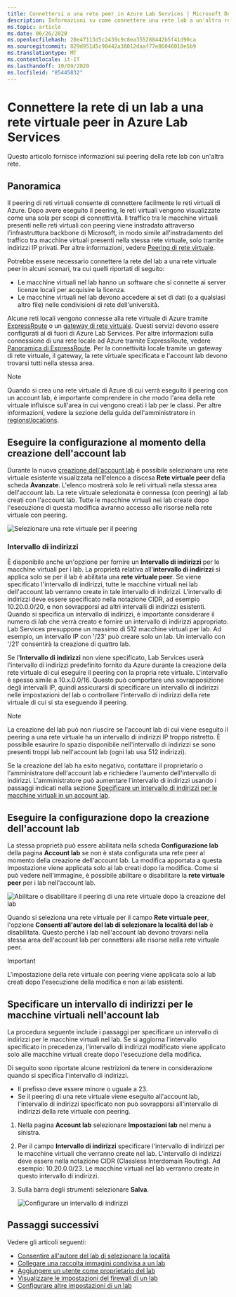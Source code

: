 ```yaml
---
title: Connettersi a una rete peer in Azure Lab Services | Microsoft Docs
description: Informazioni su come connettere una rete lab a un'altra rete come peer. Ad esempio, connettere la rete aziendale/universitaria locale alla rete virtuale del lab in Azure.
ms.topic: article
ms.date: 06/26/2020
ms.openlocfilehash: 20e47113d5c2439c9c8ea355288442b5f41d90ca
ms.sourcegitcommit: 829d951d5c90442a38012daaf77e86046018e5b9
ms.translationtype: MT
ms.contentlocale: it-IT
ms.lasthandoff: 10/09/2020
ms.locfileid: "85445832"
---
```

# <a name="connect-your-labs-network-with-a-peer-virtual-network-in-azure-lab-services"></a>Connettere la rete di un lab a una rete virtuale peer in Azure Lab Services

Questo articolo fornisce informazioni sul peering della rete lab con un'altra rete.

## <a name="overview"></a>Panoramica

Il peering di reti virtuali consente di connettere facilmente le reti virtuali di Azure. Dopo avere eseguito il peering, le reti virtuali vengono visualizzate come una sola per scopi di connettività. Il traffico tra le macchine virtuali presenti nelle reti virtuali con peering viene instradato attraverso l'infrastruttura backbone di Microsoft, in modo simile all'instradamento del traffico tra macchine virtuali presenti nella stessa rete virtuale, solo tramite indirizzi IP privati. Per altre informazioni, vedere [Peering di rete virtuale](../virtual-network/virtual-network-peering-overview.md).

Potrebbe essere necessario connettere la rete del lab a una rete virtuale peer in alcuni scenari, tra cui quelli riportati di seguito:

- Le macchine virtuali nel lab hanno un software che si connette ai server licenze locali per acquisire la licenza.
- Le macchine virtuali nel lab devono accedere ai set di dati (o a qualsiasi altro file) nelle condivisioni di rete dell'università.

Alcune reti locali vengono connesse alla rete virtuale di Azure tramite [ExpressRoute](../expressroute/expressroute-introduction.md) o un [gateway di rete virtuale](../vpn-gateway/vpn-gateway-about-vpngateways.md). Questi servizi devono essere configurati al di fuori di Azure Lab Services. Per altre informazioni sulla connessione di una rete locale ad Azure tramite ExpressRoute, vedere [Panoramica di ExpressRoute](../expressroute/expressroute-introduction.md). Per la connettività locale tramite un gateway di rete virtuale, il gateway, la rete virtuale specificata e l'account lab devono trovarsi tutti nella stessa area.

> [!NOTE]
> Quando si crea una rete virtuale di Azure di cui verrà eseguito il peering con un account lab, è importante comprendere in che modo l'area della rete virtuale influisce sull'area in cui vengono creati i lab per le classi.  Per altre informazioni, vedere la sezione della guida dell'amministratore in [regions\locations](https://docs.microsoft.com/azure/lab-services/classroom-labs/administrator-guide#regionslocations).

## <a name="configure-at-the-time-of-lab-account-creation"></a>Eseguire la configurazione al momento della creazione dell'account lab

Durante la nuova [creazione dell'account lab](tutorial-setup-lab-account.md) è possibile selezionare una rete virtuale esistente visualizzata nell'elenco a discesa **Rete virtuale peer** della scheda **Avanzate**.  L'elenco mostrerà solo le reti virtuali nella stessa area dell'account lab. La rete virtuale selezionata è connessa (con peering) ai lab creati con l'account lab.  Tutte le macchine virtuali nei lab create dopo l'esecuzione di questa modifica avranno accesso alle risorse nella rete virtuale con peering.

![Selezionare una rete virtuale per il peering](./media/how-to-connect-peer-virtual-network/select-vnet-to-peer.png)

### <a name="address-range"></a>Intervallo di indirizzi

È disponibile anche un'opzione per fornire un **Intervallo di indirizzi** per le macchine virtuali per i lab.  La proprietà relativa all'**intervallo di indirizzi** si applica solo se per il lab è abilitata una **rete virtuale peer**. Se viene specificato l'intervallo di indirizzi, tutte le macchine virtuali nei lab dell'account lab verranno create in tale intervallo di indirizzi. L'intervallo di indirizzi deve essere specificato nella notazione CIDR, ad esempio 10.20.0.0/20, e non sovrapporsi ad altri intervalli di indirizzi esistenti.  Quando si specifica un intervallo di indirizzi, è importante considerare il numero di *lab* che verrà creato e fornire un intervallo di indirizzi appropriato. Lab Services presuppone un massimo di 512 macchine virtuali per lab.  Ad esempio, un intervallo IP con '/23' può creare solo un lab.  Un intervallo con '/21' consentirà la creazione di quattro lab.

Se l'**Intervallo di indirizzi** non viene specificato, Lab Services userà l'intervallo di indirizzi predefinito fornito da Azure durante la creazione della rete virtuale di cui eseguire il peering con la propria rete virtuale.  L'intervallo è spesso simile a 10.x.0.0/16.  Questo può comportare una sovrapposizione degli intervalli IP, quindi assicurarsi di specificare un intervallo di indirizzi nelle impostazioni del lab o controllare l'intervallo di indirizzi della rete virtuale di cui si sta eseguendo il peering.

> [!NOTE]
> La creazione del lab può non riuscire se l'account lab di cui viene eseguito il peering a una rete virtuale ha un intervallo di indirizzi IP troppo ristretto. È possibile esaurire lo spazio disponibile nell'intervallo di indirizzi se sono presenti troppi lab nell'account lab (ogni lab usa 512 indirizzi). 
> 
> Se la creazione del lab ha esito negativo, contattare il proprietario o l'amministratore dell'account lab e richiedere l'aumento dell'intervallo di indirizzi. L'amministratore può aumentare l'intervallo di indirizzi usando i passaggi indicati nella sezione [Specificare un intervallo di indirizzi per le macchine virtuali in un account lab](#specify-an-address-range-for-vms-in-the-lab-account). 

## <a name="configure-after-the-lab-account-is-created"></a>Eseguire la configurazione dopo la creazione dell'account lab

La stessa proprietà può essere abilitata nella scheda **Configurazione lab** della pagina **Account lab** se non è stata configurata una rete peer al momento della creazione dell'account lab. La modifica apportata a questa impostazione viene applicata solo ai lab creati dopo la modifica. Come si può vedere nell'immagine, è possibile abilitare o disabilitare la **rete virtuale peer** per i lab nell'account lab.

![Abilitare o disabilitare il peering di una rete virtuale dopo la creazione del lab](./media/how-to-connect-peer-virtual-network/select-vnet-to-peer-existing-lab.png)

Quando si seleziona una rete virtuale per il campo **Rete virtuale peer**, l'opzione **Consenti all'autore del lab di selezionare la località del lab** è disabilitata. Questo perché i lab nell'account lab devono trovarsi nella stessa area dell'account lab per connettersi alle risorse nella rete virtuale peer.

> [!IMPORTANT]
> L'impostazione della rete virtuale con peering viene applicata solo ai lab creati dopo l'esecuzione della modifica e non ai lab esistenti.


## <a name="specify-an-address-range-for-vms-in-the-lab-account"></a>Specificare un intervallo di indirizzi per le macchine virtuali nell'account lab
La procedura seguente include i passaggi per specificare un intervallo di indirizzi per le macchine virtuali nel lab. Se si aggiorna l'intervallo specificato in precedenza, l'intervallo di indirizzi modificato viene applicato solo alle macchine virtuali create dopo l'esecuzione della modifica. 

Di seguito sono riportate alcune restrizioni da tenere in considerazione quando si specifica l'intervallo di indirizzi. 

- Il prefisso deve essere minore o uguale a 23. 
- Se il peering di una rete virtuale viene eseguito all'account lab, l'intervallo di indirizzi specificato non può sovrapporsi all'intervallo di indirizzi della rete virtuale con peering.

1. Nella pagina **Account lab** selezionare **Impostazioni lab** nel menu a sinistra.
2. Per il campo **Intervallo di indirizzi** specificare l'intervallo di indirizzi per le macchine virtuali che verranno create nel lab. L'intervallo di indirizzi deve essere nella notazione CIDR (Classless Interdomain Routing). Ad esempio: 10.20.0.0/23. Le macchine virtuali nel lab verranno create in questo intervallo di indirizzi.
3. Sulla barra degli strumenti selezionare **Salva**. 

    ![Configurare un intervallo di indirizzi](./media/how-to-manage-lab-accounts/labs-configuration-page-address-range.png)

## <a name="next-steps"></a>Passaggi successivi

Vedere gli articoli seguenti:

- [Consentire all'autore del lab di selezionare la località](allow-lab-creator-pick-lab-location.md)
- [Collegare una raccolta immagini condivisa a un lab](how-to-attach-detach-shared-image-gallery.md)
- [Aggiungere un utente come proprietario del lab](how-to-add-user-lab-owner.md)
- [Visualizzare le impostazioni del firewall di un lab](how-to-configure-firewall-settings.md)
- [Configurare altre impostazioni di un lab](how-to-configure-lab-accounts.md)
